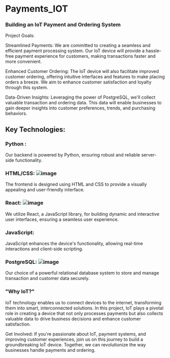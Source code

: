# Payments_IOT
### Building an IoT Payment and Ordering System

Project Goals:

Streamlined Payments: We are committed to creating a seamless and efficient payment processing system. Our IoT device will provide a hassle-free payment experience for customers, making transactions faster and more convenient.

Enhanced Customer Ordering: The IoT device will also facilitate improved customer ordering, offering intuitive interfaces and features to make placing orders a breeze. We aim to enhance customer satisfaction and loyalty through this system.

Data-Driven Insights: Leveraging the power of PostgreSQL, we'll collect valuable transaction and ordering data. This data will enable businesses to gain deeper insights into customer preferences, trends, and purchasing behaviors.

## Key Technologies:

### Python : 
Our backend is powered by Python, ensuring robust and reliable server-side functionality.

### HTML/CSS: ![image](https://github.com/GolasalaPuneeth/Payments_IOT/assets/97512630/c6d58042-06c7-48a9-988f-be524b1c0ed4)


The frontend is designed using HTML and CSS to provide a visually appealing and user-friendly interface.

### React: ![image](https://github.com/GolasalaPuneeth/Payments_IOT/assets/97512630/8a219b37-7f3f-413d-9a21-3e8e3fb2ac04)
We utilize React, a JavaScript library, for building dynamic and interactive user interfaces, ensuring a seamless user experience.

### JavaScript: 
JavaScript enhances the device's functionality, allowing real-time interactions and client-side scripting.

### PostgreSQL: ![image](https://github.com/GolasalaPuneeth/Payments_IOT/assets/97512630/e6f833d2-9408-44c7-8dce-fd575d743d59)

Our choice of a powerful relational database system to store and manage transaction and customer data securely.

### "Why IoT?"
IoT technology enables us to connect devices to the internet, transforming them into smart, interconnected solutions. In this project, IoT plays a pivotal role in creating a device that not only processes payments but also collects valuable data to drive business decisions and enhance customer satisfaction.


Get Involved:
If you're passionate about IoT, payment systems, and improving customer experiences, join us on this journey to build a groundbreaking IoT device. Together, we can revolutionize the way businesses handle payments and ordering.

